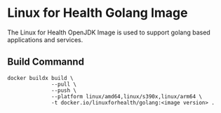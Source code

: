 # Linux for Health Golang Image

The Linux for Health OpenJDK Image is used to support golang based applications and services.

## Build Commannd

```
docker buildx build \
              --pull \
              --push \
              --platform linux/amd64,linux/s390x,linux/arm64 \
              -t docker.io/linuxforhealth/golang:<image version> .
```
